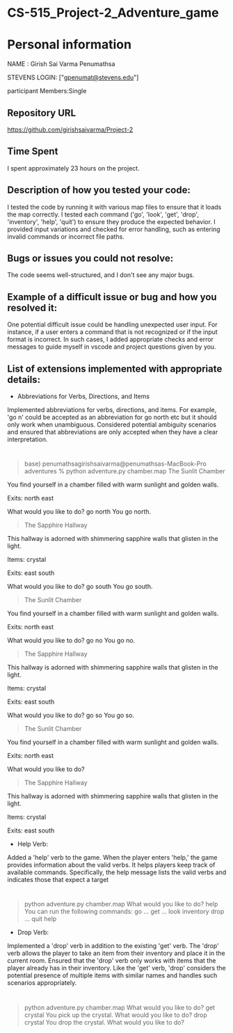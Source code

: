 # CS-515_Project-2_Adventure_game


# Personal information
NAME : Girish Sai Varma Penumathsa

STEVENS LOGIN: ["gpenumat@stevens.edu"]

participant Members:Single




##  Repository URL
https://github.com/girishsaivarma/Project-2





##  Time Spent

I spent approximately 23 hours on the project. 





## Description of how you tested your code:

I tested the code by running it with various map files to ensure that it loads the map correctly.
I tested each command ('go', 'look', 'get', 'drop', 'inventory', 'help', 'quit') to ensure they produce the expected behavior.
I provided input variations and checked for error handling, such as entering invalid commands or incorrect file paths.





##  Bugs or issues you could not resolve:

The code seems well-structured, and I don't see any major bugs.





##  Example of a difficult issue or bug and how you resolved it:

One potential difficult issue could be handling unexpected user input. For instance, if a user enters a command that is not recognized or if the input format is incorrect. In such cases, I added appropriate checks and error messages to guide myself in vscode and project questions given by you.





##  List of extensions implemented with appropriate details:



 * Abbreviations for Verbs, Directions, and Items
   
Implemented abbreviations for verbs, directions, and items.
For example, 'go n' could be accepted as an abbreviation for go north etc but it should only work when unambiguous.
Considered potential ambiguity scenarios and ensured that abbreviations are only accepted when they have a clear interpretation.



#
>base) penumathsagirishsaivarma@penumathsas-MacBook-Pro adventures % python adventure.py chamber.map
> The Sunlit Chamber

You find yourself in a chamber filled with warm sunlight and golden walls.

Exits: north east

What would you like to do? go north
You go north.

> The Sapphire Hallway

This hallway is adorned with shimmering sapphire walls that glisten in the light.

Items: crystal

Exits: east south

What would you like to do? go south
You go south.

> The Sunlit Chamber

You find yourself in a chamber filled with warm sunlight and golden walls.

Exits: north east

What would you like to do? go no
You go no.

> The Sapphire Hallway

This hallway is adorned with shimmering sapphire walls that glisten in the light.

Items: crystal

Exits: east south

What would you like to do? go so
You go so.

> The Sunlit Chamber

You find yourself in a chamber filled with warm sunlight and golden walls.

Exits: north east

What would you like to do? 

> The Sapphire Hallway

This hallway is adorned with shimmering sapphire walls that glisten in the light.

Items: crystal

Exits: east south








* Help Verb:

Added a 'help' verb to the game.
When the player enters 'help,' the game provides information about the valid verbs. It helps players keep track of available commands.
Specifically, the help message lists the valid verbs and indicates those that expect a target 


#
>python adventure.py chamber.map
What would you like to do? help
You can run the following commands:
  go ...
  get ...
  look
  inventory
  drop ...
  quit
  help




* Drop Verb:

Implemented a 'drop' verb in addition to the existing 'get' verb.
The 'drop' verb allows the player to take an item from their inventory and place it in the current room.
Ensured that the 'drop' verb only works with items that the player already has in their inventory.
Like the 'get' verb, 'drop' considers the potential presence of multiple items with similar names and handles such scenarios appropriately.



#
>python adventure.py chamber.map
What would you like to do? get crystal
You pick up the crystal.
What would you like to do? drop crystal
You drop the crystal.
What would you like to do? 






























